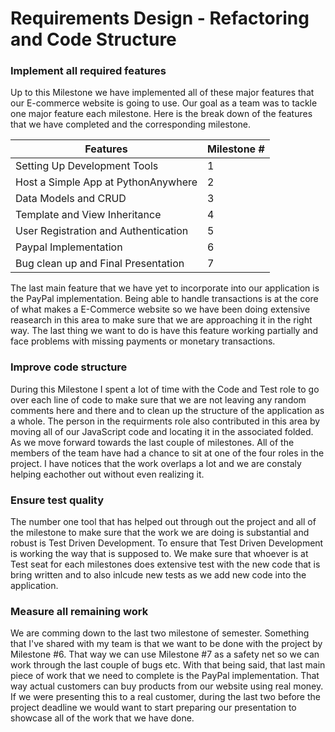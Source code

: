 # Requirements Design - Refactoring and Code Structure

### Implement all required features

Up to this Milestone we have implemented all of these major features that our E-commerce website is going to use. Our goal as a team was to tackle one major feature each milestone. Here is the break down of the features that we have completed and the corresponding milestone. 

|Features|Milestone #|
|---------------------|-----|
|Setting Up Development Tools|1|
|Host a Simple App at PythonAnywhere|2|
|Data Models and CRUD|3|
|Template and View Inheritance|4|
|User Registration and Authentication|5|
|Paypal Implementation |6|
|Bug clean up and Final Presentation |7|

The last main feature that we have yet to incorporate into our application is the PayPal implementation. Being able to handle transactions is at the core of what makes a E-Commerce website so we have been doing extensive reasearch in this area to make sure that we are approaching it in the right way. The last thing we want to do is have this feature working partially and face problems with missing payments or monetary transactions.

### Improve code structure

During this Milestone I spent a lot of time with the Code and Test role to go over each line of code to make sure that we are not leaving any random comments here and there and to clean up the structure of the application as a whole. The person in the requirments role also contributed in this area by moving all of our JavaScript code and locating it in the associated folded. As we move forward towards the last couple of milestones. All of the members of the team have had a chance to sit at one of the four roles in the project. I have notices that the work overlaps a lot and we are constaly helping eachother out without even realizing it. 

### Ensure test quality

The number one tool that has helped out through out the project and all of the milestone to make sure that the work we are doing is substantial and robust is Test Driven Development.
To ensure that Test Driven Development is working the way that is supposed to. We make sure that whoever is at Test seat for each milestones does extensive test with the new code that is bring written and to also inlcude new tests as we add new code into the application.

### Measure all remaining work
We are comming down to the last two milestone of semester. Something that I've shared with my team is that we want to be done with the project by Milestone #6. That way we can use Milestone #7 as a safety net so we can work through the last couple of bugs etc. With that being said, that last main piece of work that we need to complete is the PayPal implementation. That way actual customers can buy products from our website using real money. If we were presenting this to a real customer, during the last two before the project deadline we would want to start preparing our presentation to showcase all of the work that we have done. 
